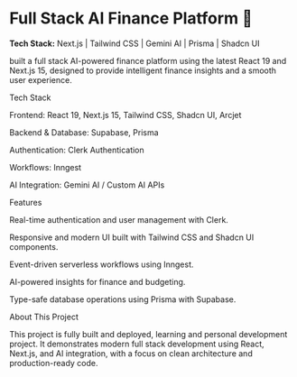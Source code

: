 # Full Stack AI Finance Platform 🚀
**Tech Stack:** Next.js | Tailwind CSS | Gemini AI | Prisma | Shadcn UI


built a full stack AI-powered finance platform using the latest React 19 and Next.js 15, designed to provide intelligent finance insights and a smooth user experience.

Tech Stack

Frontend: React 19, Next.js 15, Tailwind CSS, Shadcn UI, Arcjet

Backend & Database: Supabase, Prisma

Authentication: Clerk Authentication

Workflows: Inngest

AI Integration: Gemini AI / Custom AI APIs

Features

Real-time authentication and user management with Clerk.

Responsive and modern UI built with Tailwind CSS and Shadcn UI components.

Event-driven serverless workflows using Inngest.

AI-powered insights for finance and budgeting.

Type-safe database operations using Prisma with Supabase.

About This Project

This project is fully built and deployed, learning and personal development project. It demonstrates modern full stack development using React, Next.js, and AI integration, with a focus on clean architecture and production-ready code.

